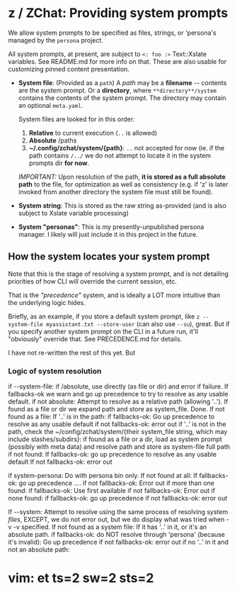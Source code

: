 # **z / ZChat**: Providing system prompts

We allow system prompts to be specified as files, strings, or 'persona's managed by the `persona` project.

All system prompts, at present, are subject to `<: foo :>` Text::Xslate variables.
See README.md for more info on that. These are also usable for customizing pinned content presentation.

* **System file**: (Provided as a `path`)
  A *path* may be a **filename** -- contents are the system prompt.
  Or a **directory**, where `**directory**/system` contains the contents of the system prompt. The directory may contain an optional `meta.yaml`.

  System files are looked for in this order:
    1. **Relative** to current execution (`..` is allowed)
    2. **Absolute** /paths
    3. **~/.config/zchat/system/{path}**: `..` not accepted for now (ie. if the path contains `/../` we do not attempt to locate it in the system prompts dir **for now**.

  *IMPORTANT:* Upon resolution of the path, **it is stored as a full absolute path** to the file, for optimization as well as consistency (e.g. if 'z' is later invoked from another directory the system file must still be found).

* **System string**:
  This is stored as the raw string as-provided (and is also subject to Xslate variable processing)

* **System "personas"**: This is my presently-unpublished persona manager. I likely will just include it in this project in the future.


## How the system locates your system prompt

Note that this is the stage of resolving a system prompt, and is not detailing priorities of how CLI will override the current session, etc.

That is the *"precedence"* system, and is ideally a LOT more intuitive than the underlying logic hides.

Briefly, as an example, if you store a default system prompt, like `z --system-file myassistant.txt --store-user` (can also use `--su`), great. But if you specify another system prompt on the CLI in a future run, it'll "obviously" override that. See PRECEDENCE.md for details.

I have not re-written the rest of this yet. But

### Logic of system resolution

if --system-file:
  if /absolute, use directly (as file or dir) and error if failure. If fallbacks-ok we warn and go up precedence to try to resolve  as any usable default.
  if not absolute: Attempt to resolve as a relative path (allowing '..').
    If found as a file or dir we expand path and store as system_file. Done.
    If not found as a file:
       If '..' is in the path:
           if fallbacks-ok: Go up precedence to resolve as any usable default
           if not fallbacks-ok: error out
        if '..' is not in the path, check the ~/config/zchat/system/{their system_file string, which may include slashes/subdirs}:
          if found as a file or a dir, load as system prompt (possibly with meta data) and resolve path and store as system-file full path
          if not found:
                   If fallbacks-ok: go up precedence to resolve as any usable default
                   If not fallbacks-ok: error out

if system-persona:  Do with persona bin only.
   If not found at all:
        If fallbacks-ok: go up precedence ....
        if not fallbacks-ok: Error out
   if more than one found:
        if fallbacks-ok: Use first available
        if not fallbacks-ok: Error out
   if none found:
        if fallbacks-ok: go up precedence
        if not fallbacks-ok: error out

If --system:
   Attempt to resolve using the same process of resolving system *files*, EXCEPT, we do not error out, but we do display what was tried when -v -v specified.
   If not found as a system file:
       If it has '..' in it, or it's an absolute path.
            if fallbacks-ok: do NOT resolve through 'persona' (because it's invalid): Go up precedence
            if not fallbacks-ok: error out
       if no '..' in it and not an absolute path:

# vim: et ts=2 sw=2 sts=2
